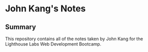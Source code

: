 # John Kang's Notes

## Summary

This repository contains all of the notes taken by John Kang for the Lighthouse Labs Web Development Bootcamp.